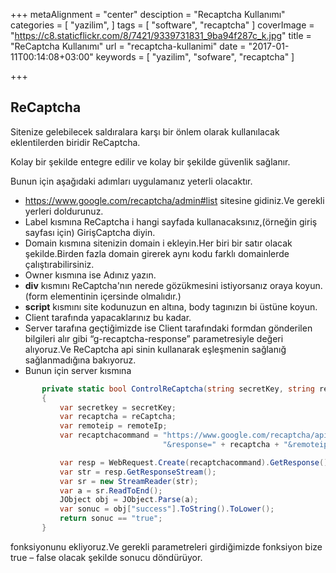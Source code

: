 +++
metaAlignment = "center"
desciption = "Recaptcha Kullanımı"
categories = [
  "yazilim",
]
tags = [
  "software",
  "recaptcha"
]
coverImage = "https://c8.staticflickr.com/8/7421/9339731831_9ba94f287c_k.jpg"
title = "ReCaptcha Kullanımı"
url = "recaptcha-kullanimi"
date = "2017-01-11T00:14:08+03:00"
keywords = [
  "yazilim",
  "sofware",
  "recaptcha"
]

+++

## ReCaptcha

Sitenize gelebilecek saldıralara karşı bir önlem olarak kullanılacak eklentilerden biridir ReCaptcha.

Kolay bir şekilde entegre edilir ve kolay bir şekilde güvenlik sağlanır.

Bunun için aşağıdaki adımları uygulamanız yeterli olacaktır.

- https://www.google.com/recaptcha/admin#list sitesine gidiniz.Ve gerekli yerleri doldurunuz.
- Label kısmına ReCaptcha i hangi sayfada kullanacaksınız,(örneğin giriş sayfası için) GirişCaptcha diyin.
- Domain kısmına sitenizin domain i ekleyin.Her biri bir satır olacak şekilde.Birden fazla domain girerek aynı kodu farklı domainlerde çalıştırabilirsiniz.
- Owner kısmına ise Adınız yazın.
- **div** kısmını ReCaptcha'nın nerede gözükmesini istiyorsanız oraya koyun.(form elementinin içersinde olmalıdır.)
- **script** kısmını site kodunuzun en altına, body tagınızın bi üstüne koyun.
- Client tarafında yapacaklarınız bu kadar.
- Server tarafına geçtiğimizde ise Client tarafındaki formdan gönderilen bilgileri alır gibi “g-recaptcha-response” parametresiyle değeri alıyoruz.Ve ReCaptcha api sinin kullanarak eşleşmenin sağlanığ sağlanmadığına bakıyoruz.
- Bunun için server kısmına

 ```csharp
        private static bool ControlReCaptcha(string secretKey, string reCaptcha, string remoteIp)
        {
            var secretkey = secretKey;
            var recaptcha = reCaptcha;
            var remoteip = remoteIp;
            var recaptchacommand = "https://www.google.com/recaptcha/api/siteverify?secret=" + secretkey +
                                   "&response=" + recaptcha + "&remoteip=" + remoteip;

            var resp = WebRequest.Create(recaptchacommand).GetResponse();
            var str = resp.GetResponseStream();
            var sr = new StreamReader(str);
            var a = sr.ReadToEnd();
            JObject obj = JObject.Parse(a);
            var sonuc = obj["success"].ToString().ToLower();
            return sonuc == "true";
        }
```

fonksiyonunu ekliyoruz.Ve gerekli parametreleri girdiğimizde fonksiyon bize true – false olacak şekilde sonucu döndürüyor.
